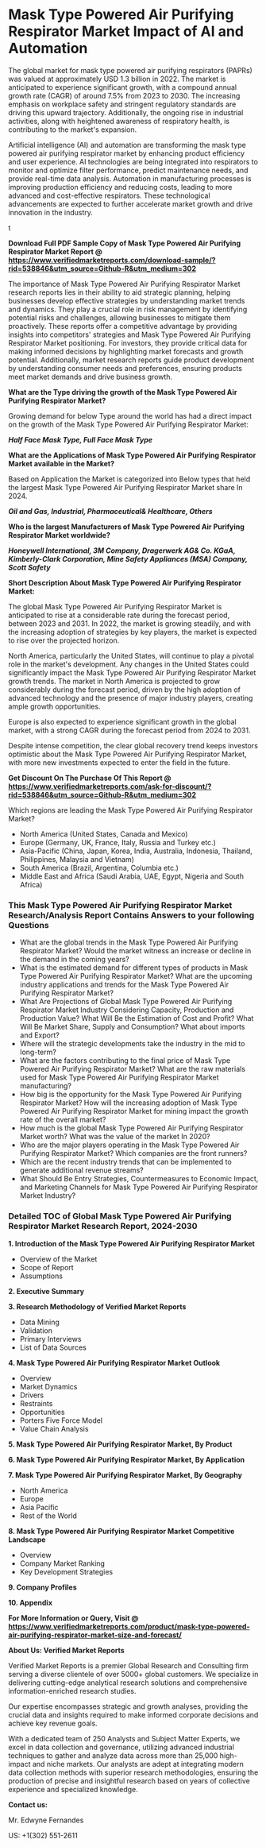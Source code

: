 <meta name="title" content="Global Mask Type Powered Air Purifying Respirator Market Impact of AI and Automation"><meta name="description" content="The global market for mask type powered air purifying respirators (PAPRs) was valued at approximately USD 1.3 billion in 2022. The market is anticipated to experience "><meta name="title" content="Mask Type Powered Air Purifying Respirator Market Size, Share, Scope, Trends, Growth, Opportunities, Analysis, Forecast"><h1>Mask Type Powered Air Purifying Respirator Market Impact of AI and Automation</h1><p>The global market for mask type powered air purifying respirators (PAPRs) was valued at approximately USD 1.3 billion in 2022. The market is anticipated to experience significant growth, with a compound annual growth rate (CAGR) of around 7.5% from 2023 to 2030. The increasing emphasis on workplace safety and stringent regulatory standards are driving this upward trajectory. Additionally, the ongoing rise in industrial activities, along with heightened awareness of respiratory health, is contributing to the market's expansion.</p><p>Artificial intelligence (AI) and automation are transforming the mask type powered air purifying respirator market by enhancing product efficiency and user experience. AI technologies are being integrated into respirators to monitor and optimize filter performance, predict maintenance needs, and provide real-time data analysis. Automation in manufacturing processes is improving production efficiency and reducing costs, leading to more advanced and cost-effective respirators. These technological advancements are expected to further accelerate market growth and drive innovation in the industry.</p>t</p><p id="" class=""><strong>Download Full PDF Sample Copy of Mask Type Powered Air Purifying Respirator Market Report @ <a href="https://www.verifiedmarketreports.com/download-sample/?rid=538846&utm_source=Github-R&utm_medium=302" target="_blank">https://www.verifiedmarketreports.com/download-sample/?rid=538846&utm_source=Github-R&utm_medium=302</a></strong></p><p>The importance of&nbsp;Mask Type Powered Air Purifying Respirator Market research reports lies in their ability to aid strategic planning, helping businesses develop effective strategies by understanding market trends and dynamics. They play a crucial role in risk management by identifying potential risks and challenges, allowing businesses to mitigate them proactively. These reports offer a competitive advantage by providing insights into competitors' strategies and Mask Type Powered Air Purifying Respirator Market positioning. For investors, they provide critical data for making informed decisions by highlighting market forecasts and growth potential. Additionally, market research reports guide product development by understanding consumer needs and preferences, ensuring products meet market demands and drive business growth.</p><p><strong>What are the&nbsp;Type driving the growth of the Mask Type Powered Air Purifying Respirator Market?</strong></p><p id="" class="">Growing demand for below Type around the world has had a direct impact on the growth of the Mask Type Powered Air Purifying Respirator Market:</p><em><strong>Half Face Mask Type, Full Face Mask Type</strong></em></p><strong>What are the&nbsp;Applications&nbsp;of Mask Type Powered Air Purifying Respirator Market available in the Market?</strong></p><p id="" class="">Based on Application the Market is categorized into Below types that held the largest Mask Type Powered Air Purifying Respirator Market share In 2024.</p><em><strong>Oil and Gas, Industrial, Pharmaceutical& Healthcare, Others</strong></em></p><strong>Who is the largest Manufacturers of Mask Type Powered Air Purifying Respirator Market worldwide?</strong></p><p><em><strong>Honeywell International, 3M Company, Dragerwerk AG& Co. KGaA, Kimberly-Clark Corporation, Mine Safety Appliances (MSA) Company, Scott Safety</strong></em></p><p id="" class=""><strong>Short Description About Mask Type Powered Air Purifying Respirator Market:</strong></p><p>The global Mask Type Powered Air Purifying Respirator Market is anticipated to rise at a considerable rate during the forecast period, between 2023 and 2031. In 2022, the market is growing steadily, and with the increasing adoption of strategies by key players, the market is expected to rise over the projected horizon.</p><p>North America, particularly the United States, will continue to play a pivotal role in the market's development. Any changes in the United States could significantly impact the Mask Type Powered Air Purifying Respirator Market growth trends. The market in North America is projected to grow considerably during the forecast period, driven by the high adoption of advanced technology and the presence of major industry players, creating ample growth opportunities.</p><p>Europe is also expected to experience significant growth in the global market, with a strong CAGR during the forecast period from 2024 to 2031.</p><p>Despite intense competition, the clear global recovery trend keeps investors optimistic about the Mask Type Powered Air Purifying Respirator Market, with more new investments expected to enter the field in the future.</p><p id="" class=""><strong>Get Discount On The Purchase Of This Report @ <a href="https://www.verifiedmarketreports.com/ask-for-discount/?rid=538846&utm_source=Github-R&utm_medium=302" target="_blank">https://www.verifiedmarketreports.com/ask-for-discount/?rid=538846&utm_source=Github-R&utm_medium=302</a></strong></p>Which regions are leading the Mask Type Powered Air Purifying Respirator Market?</p><ul><li>North America (United States, Canada and Mexico)</li><li>Europe (Germany, UK, France, Italy, Russia and Turkey etc.)</li><li>Asia-Pacific (China, Japan, Korea, India, Australia, Indonesia, Thailand, Philippines, Malaysia and Vietnam)</li><li>South America (Brazil, Argentina, Columbia etc.)</li><li>Middle East and Africa (Saudi Arabia, UAE, Egypt, Nigeria and South Africa)</li></ul><h3 id="" class="">This Mask Type Powered Air Purifying Respirator Market Research/Analysis Report Contains Answers to your following Questions</h3><ul><li>What are the global trends in the Mask Type Powered Air Purifying Respirator Market? Would the market witness an increase or decline in the demand in the coming years?</li><li>What is the estimated demand for different types of products in Mask Type Powered Air Purifying Respirator Market? What are the upcoming industry applications and trends for the Mask Type Powered Air Purifying Respirator Market?</li><li>What Are Projections of Global Mask Type Powered Air Purifying Respirator Market Industry Considering Capacity, Production and Production Value? What Will Be the Estimation of Cost and Profit? What Will Be Market Share, Supply and Consumption? What about imports and Export?</li><li>Where will the strategic developments take the industry in the mid to long-term?</li><li>What are the factors contributing to the final price of Mask Type Powered Air Purifying Respirator Market? What are the raw materials used for Mask Type Powered Air Purifying Respirator Market manufacturing?</li><li>How big is the opportunity for the Mask Type Powered Air Purifying Respirator Market? How will the increasing adoption of Mask Type Powered Air Purifying Respirator Market for mining impact the growth rate of the overall market?</li><li>How much is the global Mask Type Powered Air Purifying Respirator Market worth? What was the value of the market In 2020?</li><li>Who are the major players operating in the Mask Type Powered Air Purifying Respirator Market? Which companies are the front runners?</li><li>Which are the recent industry trends that can be implemented to generate additional revenue streams?</li><li>What Should Be Entry Strategies, Countermeasures to Economic Impact, and Marketing Channels for Mask Type Powered Air Purifying Respirator Market Industry?</li></ul><h3 id="" class="">Detailed TOC of Global Mask Type Powered Air Purifying Respirator Market Research Report, 2024-2030</h3><p id="" class=""><strong>1. Introduction of the Mask Type Powered Air Purifying Respirator Market</strong></p><ul><li>Overview of the Market</li><li>Scope of Report</li><li>Assumptions</li></ul><p id="" class=""><strong>2. Executive Summary</strong></p><p id="" class=""><strong>3. Research Methodology of Verified Market Reports</strong></p><ul><li>Data Mining</li><li>Validation</li><li>Primary Interviews</li><li>List of Data Sources</li></ul><p id="" class=""><strong>4. Mask Type Powered Air Purifying Respirator Market Outlook</strong></p><ul><li>Overview</li><li>Market Dynamics</li><li>Drivers</li><li>Restraints</li><li>Opportunities</li><li>Porters Five Force Model</li><li>Value Chain Analysis</li></ul><p id="" class=""><strong>5. Mask Type Powered Air Purifying Respirator Market, By Product</strong></p><p id="" class=""><strong>6. Mask Type Powered Air Purifying Respirator Market, By Application</strong></p><p id="" class=""><strong>7. Mask Type Powered Air Purifying Respirator Market, By Geography</strong></p><ul><li>North America</li><li>Europe</li><li>Asia Pacific</li><li>Rest of the World</li></ul><p id="" class=""><strong>8. Mask Type Powered Air Purifying Respirator Market Competitive Landscape</strong></p><ul><li>Overview</li><li>Company Market Ranking</li><li>Key Development Strategies</li></ul><p id="" class=""><strong>9. Company Profiles</strong></p><p id="" class=""><strong>10. Appendix</strong></p><p id="" class=""><strong>For More Information or Query, Visit @ <a href="https://www.verifiedmarketreports.com/product/mask-type-powered-air-purifying-respirator-market-size-and-forecast/" target="_blank">https://www.verifiedmarketreports.com/product/mask-type-powered-air-purifying-respirator-market-size-and-forecast/</a></strong></p><p id="" class=""><strong>About Us: Verified Market Reports</strong></p><p id="" class="">Verified Market Reports is a premier Global Research and Consulting firm serving a diverse clientele of over 5000+ global customers. We specialize in delivering cutting-edge analytical research solutions and comprehensive information-enriched research studies.</p><p id="" class="">Our expertise encompasses strategic and growth analyses, providing the crucial data and insights required to make informed corporate decisions and achieve key revenue goals.</p><p id="" class="">With a dedicated team of 250 Analysts and Subject Matter Experts, we excel in data collection and governance, utilizing advanced industrial techniques to gather and analyze data across more than 25,000 high-impact and niche markets. Our analysts are adept at integrating modern data collection methods with superior research methodologies, ensuring the production of precise and insightful research based on years of collective experience and specialized knowledge.</p><p id="" class=""><strong>Contact us:</strong></p><p id="" class="">Mr. Edwyne Fernandes</p><p id="" class="">US: +1(302) 551-2611</p>